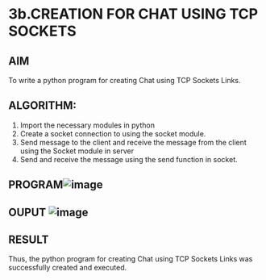 # 3b.CREATION FOR CHAT USING TCP SOCKETS
## AIM
To write a python program for creating Chat using TCP Sockets Links.
## ALGORITHM:
1. Import the necessary modules in python
2. Create a socket connection to using the socket module.
3. Send message to the client and receive the message from the client using the Socket module in
 server
4. Send and receive the message using the send function in socket.
## PROGRAM![image](https://github.com/user-attachments/assets/60d4ad3c-a2d7-4327-a58d-60434ff8a47f)

## OUPUT ![image](https://github.com/user-attachments/assets/37873cbd-1f2c-43bf-86a3-2698c2dcc2c0)

## RESULT
Thus, the python program for creating Chat using TCP Sockets Links was successfully 
created and executed.
